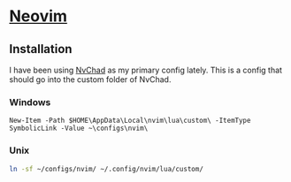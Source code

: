 # [Neovim](https://neovim.io/)

## Installation
I have been using [NvChad](https://nvchad.com/) as my primary config lately.
This is a config that should go into the custom folder of NvChad.

### Windows
```pwsh
New-Item -Path $HOME\AppData\Local\nvim\lua\custom\ -ItemType SymbolicLink -Value ~\configs\nvim\
```

### Unix
```sh
ln -sf ~/configs/nvim/ ~/.config/nvim/lua/custom/
```